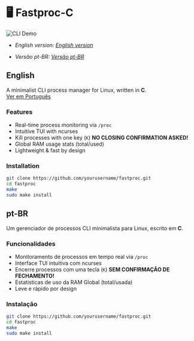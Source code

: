 
# 🖥️ Fastproc-C 
![CLI Demo](https://media0.giphy.com/media/v1.Y2lkPTc5MGI3NjExb25pZTgycDgyb2hpam5scGVqZ3B6Zm8ycTFqZTZxcHRtczJraTBvYyZlcD12MV9pbnRlcm5hbF9naWZfYnlfaWQmY3Q9Zw/v1UDa0DJg0uPx1qTYE/giphy.gif)


- *English version: [English version](#English)*

- *Versão pt-BR: [Versão pt-BR](#pt-BR)*

## English

A minimalist CLI process manager for Linux, written in **C**.  
[Ver em Português](##pt-br-fastproc-c)

### Features
-  Real-time process monitoring via `/proc`
-  Intuitive TUI with ncurses
-  Kill processes with one key (`K`) **NO CLOSING CONFIRMATION ASKED!**
-  Global RAM usage stats (total/used)
-  Lightweight & fast by design

### Installation
```bash
git clone https://github.com/yourusername/fastproc.git
cd fastproc
make
sudo make install
```

## pt-BR

Um gerenciador de processos CLI minimalista para Linux, escrito em **C**.  

### Funcionalidades
- Monitoramento de processos em tempo real via `/proc`
- Interface TUI intuitiva com ncurses
- Encerre processos com uma tecla (`K`) **SEM CONFIRMAÇÃO DE FECHAMENTO!**
- Estatísticas de uso da RAM Global (total/usada)
- Leve e rápido por design

### Instalação
```bash
git clone https://github.com/yourusername/fastproc.git
cd fastproc
make
sudo make install
```
